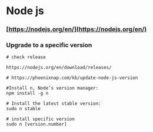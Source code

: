 # Node js

### [https://nodejs.org/en/](https://nodejs.org/en/)

### Upgrade to a specific version

```
# check release

https://nodejs.org/en/download/releases/

# https://phoenixnap.com/kb/update-node-js-version

#Install n, Node’s version manager:
npm install -g n

# Install the latest stable version:
sudo n stable

# install specific version
sudo n [version.number]

```


